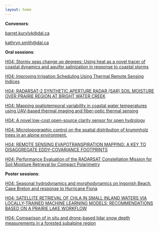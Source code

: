 ```yaml
---
layout: home
---
```



**Convenors**:

<a href="mailto:barret.kurylyk@dal.ca">barret.kurylyk@dal.ca</a>

<a href="mailto:kathryn.smith@dal.ca">kathryn.smith@dal.ca</a>

**Oral sessions**:

[H04: Stormy seas change up degrees: Using heat as a novel tracer of coastal dynamics and aquifer salinization in response to coastal storms](H04_Cante_Stormyse)

[H04: Improving Irrigation Scheduling Using Thermal Remote Sensing Indices](H04_Cline_Improvin)

[H04: RADARSAT-2 SYNTHETIC APERTURE RADAR (SAR) SOIL MOISTURE OVER PRAIRIE REGION AT BRIGHT WATER CREEK](H04_lee00_RADARSAT)

[H04: Mapping spatiotemporal variability in coastal water temperatures using UAV-based thermal imaging and fiber-optic thermal sensing](H04_Smith_Mappings)

[H04: A novel low-cost open-source clarity sensor for open hydrology](H04_Clayt_Anovello)

[H04: Microtopographic control on the spatial distribution of krummholz trees in an alpine environment.](H04_McLea_Microtop)

[H04: REMOTE SENSING EVAPOTRANSPIRATION MAPPING: A KEY TO DISAGGREGATE EDDY-COVARIANCE FOOTPRINTS](H04_Hunte_REMOTESE)

[H04: Performance Evaluation of the RADARSAT Constellation Mission for Soil Moisture Retrieval by Compact Polarimetry](H04_Dabbo_Performa)

**Poster sessions**:

[H04: Seasonal hydrodynamics and morphodynamics on Ingonish Beach, Cape Breton and response to Hurricane Fiona](H04_LeRou_Seasonal)

[H04: SATELLITE RETRIEVAL OF CHLA IN SMALL INLAND WATERS VIA LOCALLY-TRAINED MACHINE LEARNING MODELS: RECOMMENDATIONS BASED ON A PRAIRIE LAKE WORKFLOW](H04_Chego_SATELLIT)

[H04: Comparison of in situ and drone-based lidar snow depth measurements in a forested subalpine region](H04_Haras_Comparis)

